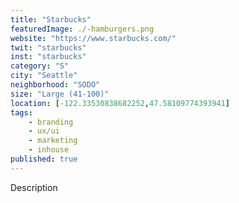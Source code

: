 ```yaml
---
title: "Starbucks"
featuredImage: ./-hamburgers.png
website: "https://www.starbucks.com/"
twit: "starbucks"
inst: "starbucks"
category: "S"
city: "Seattle"
neighborhood: "SODO"
size: "Large (41-100)"
location: [-122.33530838682252,47.58109774393941]
tags:
    - branding
    - ux/ui
    - marketing
    - inhouse
published: true
---
```


Description

